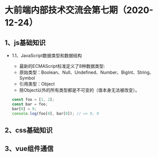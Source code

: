 # 大前端内部技术交流会第七期（2020-12-24）  
## 1、js基础知识  
- 1.1、JavaScript数据类型和数据结构  
    + 最新的ECMAScript标准定义了8种数据类型:  
    + 原始类型：Boolean、Null、Undefined、Number、BigInt、String、Symbol  
    + 引用类型：Object  
    + 除Object以外的所有类型都是不可变的（值本身无法被改变）。  
  
  
    ```javascript
    const foo = [1, 2];
    const bar = foo;
    bar[0] = 9;
    console.log(foo[0], bar[0]); // => 9, 9
    ```

## 2、css基础知识
## 3、vue组件通信
